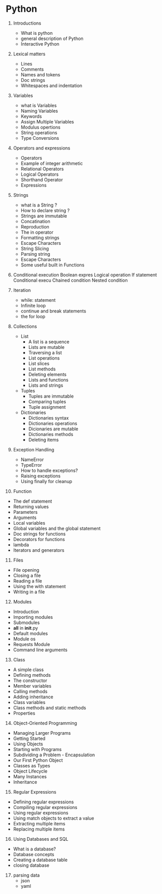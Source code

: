  # Python
1. Introductions
   * What is python
   * general description of Python 
   * Interactive Python 
2. Lexical matters
   * Lines 
   * Comments 
   * Names and tokens 
   * Doc strings 
   * Whitespaces and indentation
3. Variables
   * what is Variables 
   * Naming Variables
   * Keywords
   * Assign Multiple Variables
   *  Modulus opertions
   *  String operations
   * Type Conversions
4. Operators and expressions

   *  Operators
   *  Example of integer arithmetic
   *   Relational Operators
   *   Logical Operators
   *   Shorthand Operator
   *   Expressions
   
5. Strings
   * what is a String ?
   * How to declare string ?
   *  Strings are immutable
   * Concatination
   * Reproduction
   * The in operator
   * Formatting strings
   * Escape Characters
   * String Slicing
   *  Parsing string
   * Escape Characters
   * Some useful built in Functions
   
6. Conditional execution
     Boolean expres
      Logical operation
      If statement
       Conditional execu
       Chained condition
       Nested condition
7. Iteration
   * while: statement
   *  Infinite loop
   * continue and break statements
   * the for loop
8. Collections
   * List
     * A list is a sequence
     * Lists are mutable
     * Traversing a list 
     * List operations  
     * List slices  
     * List methods  
     * Deleting elements
     * Lists and functions 
     * Lists and strings 
   * Tuples
     * Tuples are immutable  
     * Comparing tuples  
     * Tuple assignment  
   * Dictionaries
     * Dictionaries  syntax
     * Dictionaries operations
     * Dicionaries are mutable
     * Dictionaries methods
     * Deleting items
9. Exception Handling
   * NameError
   * TypeError
   * How to handle exceptions?
   * Raising exceptions
   * Using finally for cleanup
10. Function
   * The def statement
   * Returning values
   * Parameters
   * Arguments
   *  Local variables
   *  Global variables and the global statement
   *  Doc strings for functions
   *  Decorators for functions
   *  lambda
   *  Iterators and generators
11. Files
   * File opening
   * Closing a file
   * Reading a file
   * Using the with statement
   * Writing in a file
12. Modules
   * Introduction
   * Importing modules
   * Submodules
   * __all__ in __init__.py
   * Default modules
   * Module os
   * Requests Module
   * Command line arguments
13. Class 
   * A simple class
   * Defining methods
   * The constructor
   * Member variables
   * Calling methods
   * Adding inheritance
   * Class variables
   * Class methods and static methods
   * Properties
14. Object-Oriented Programming
   * Managing Larger Programs 
   * Getting Started 
   * Using Objects 
   * Starting with Programs  
   * Subdividing a Problem - Encapsulation  
   * Our First Python Object  
   * Classes as Types  
   * Object Lifecycle 
   * Many Instances  
   * Inheritance   
15. Regular Expressions
   *  Defining regular expressions
   *   Compiling regular expressions
   *   Using regular expressions
   *   Using match objects to extract a value
   *   Extracting multiple items
   *  Replacing multiple items
16. Using Databases and SQL
   *  What is a database?  
   *  Database concepts  
   *  Creating a database table
   *  closing database
17. parsing data 
    *   json
    *   yaml






